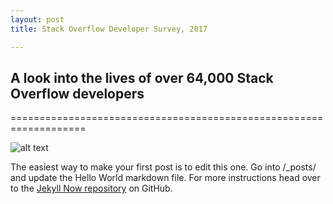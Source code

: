 ```yaml
---
layout: post
title: Stack Overflow Developer Survey, 2017 

---
```

## A look into the lives of over 64,000 Stack Overflow developers
===================================================================

![alt text](https://cdn.sstatic.net/insights/Img/Survey/2017/FacebookCard.png?v=22c8d3a64c90 "Logo")




The easiest way to make your first post is to edit this one. Go into /_posts/ and update the Hello World markdown file. For more instructions head over to the [Jekyll Now repository](https://github.com/barryclark/jekyll-now) on GitHub.
